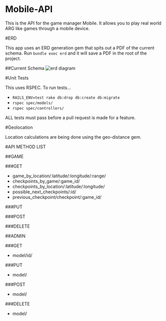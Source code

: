 Mobile-API
==========

This is the API for the game manager Mobile. It allows you to play real world
ARG like games through a mobile device.

#ERD

This app uses an ERD generation gem that spits out a PDF of the current schema.
Run `bundle exec erd` and it will save a PDF in the root of the project.

##Current Schema
![erd diagram](http://puu.sh/aeWST/00325f903b.png)

#Unit Tests

This uses RSPEC. To run tests...
* `RAILS_ENV=test rake db:drop db:create db:migrate`
* `rspec spec/models/`
* `rspec spec/controllers/`

ALL tests must pass before a pull request is made for a feature.


#Geolocation

Location calculations are being done using the geo-distance gem.



#API METHOD LIST

##GAME

###GET
* game_by_location/:latitude/:longitude/:range/
* checkpoints_by_game/:game_id/
* checkpoints_by_location/:latitude/:longitude/
* possible_next_checkpoints/:id/
* previous_checkpoint/checkpoint/:game_id/

###PUT

###POST

###DELETE

##ADMIN

###GET
* model/id/

###PUT
* model/

###POST
* model/

###DELETE
* model/
